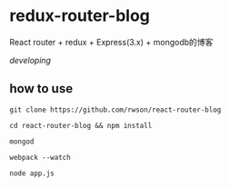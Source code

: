 # redux-router-blog

React router + redux + Express(3.x) + mongodb的博客

*developing*

## how to use 


```
git clone https://github.com/rwson/react-router-blog
    
cd react-router-blog && npm install
    
mongod

webpack --watch

node app.js
    
```